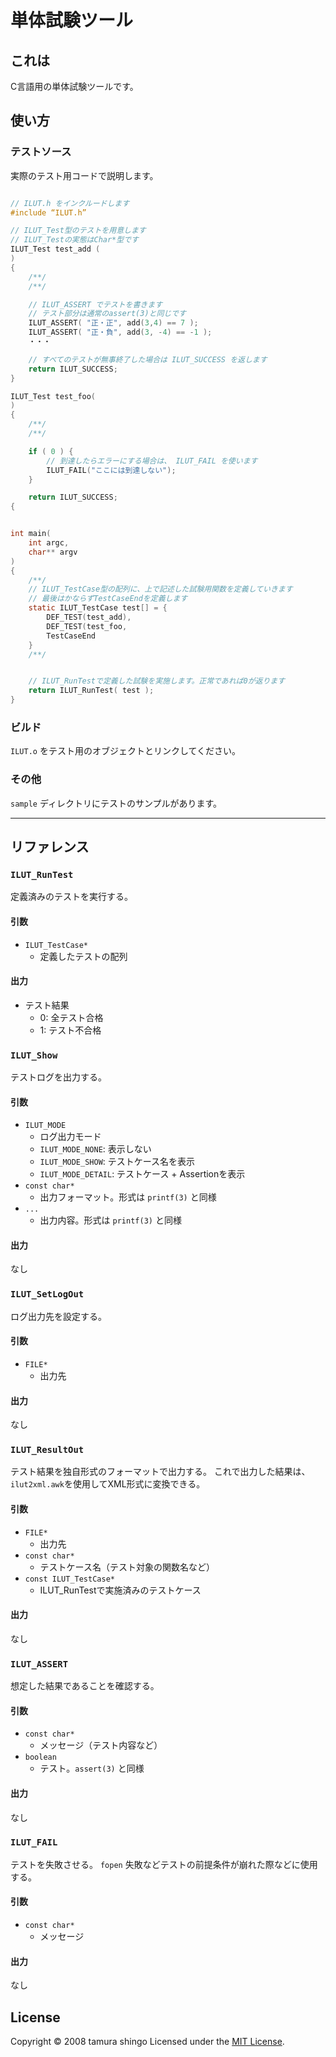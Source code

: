 # 単体試験ツール

## これは

C言語用の単体試験ツールです。

## 使い方

### テストソース

実際のテスト用コードで説明します。


```c

// ILUT.h をインクルードします
#include “ILUT.h” 

// ILUT_Test型のテストを用意します
// ILUT_Testの実態はChar*型です
ILUT_Test test_add ( 
) 
{ 
    /**/ 
    /**/ 

    // ILUT_ASSERT でテストを書きます
    // テスト部分は通常のassert(3)と同じです
    ILUT_ASSERT( "正・正", add(3,4) == 7 ); 
    ILUT_ASSERT( "正・負", add(3, -4) == -1 ); 
    ・・・ 

    // すべてのテストが無事終了した場合は ILUT_SUCCESS を返します
    return ILUT_SUCCESS; 
} 

ILUT_Test test_foo(
)
{
    /**/
    /**/

    if ( 0 ) {
        // 到達したらエラーにする場合は、 ILUT_FAIL を使います
        ILUT_FAIL("ここには到達しない");
    }

    return ILUT_SUCCESS; 
{


int main( 
    int argc, 
    char** argv 
)  
{ 
    /**/ 
    // ILUT_TestCase型の配列に、上で記述した試験用関数を定義していきます
    // 最後はかならずTestCaseEndを定義します
    static ILUT_TestCase test[] = { 
        DEF_TEST(test_add), 
        DEF_TEST(test_foo, 
        TestCaseEnd 
    } 
    /**/ 


    // ILUT_RunTestで定義した試験を実施します。正常であれば0が返ります
    return ILUT_RunTest( test ); 
} 
```

### ビルド

`ILUT.o` をテスト用のオブジェクトとリンクしてください。


### その他

`sample` ディレクトリにテストのサンプルがあります。

---

## リファレンス

### `ILUT_RunTest`

定義済みのテストを実行する。

#### 引数

- `ILUT_TestCase*`
    - 定義したテストの配列

#### 出力

- テスト結果
    - 0: 全テスト合格
    - 1: テスト不合格

### `ILUT_Show`

テストログを出力する。

#### 引数

- `ILUT_MODE`
    - ログ出力モード
    - `ILUT_MODE_NONE`: 表示しない
    - `ILUT_MODE_SHOW`: テストケース名を表示
    - `ILUT_MODE_DETAIL`: テストケース + Assertionを表示
- `const char*`
    - 出力フォーマット。形式は `printf(3)` と同様
- `...`
    - 出力内容。形式は `printf(3)` と同様

#### 出力

なし

### `ILUT_SetLogOut`

ログ出力先を設定する。

#### 引数

- `FILE*`
    - 出力先

#### 出力

なし

### `ILUT_ResultOut`

テスト結果を独自形式のフォーマットで出力する。
これで出力した結果は、`ilut2xml.awk`を使用してXML形式に変換できる。 

#### 引数

- `FILE*`
    - 出力先
- `const char*`
    - テストケース名（テスト対象の関数名など）
- `const ILUT_TestCase*`
    - ILUT_RunTestで実施済みのテストケース

#### 出力

なし


### `ILUT_ASSERT`

想定した結果であることを確認する。

#### 引数

- `const char*`
    - メッセージ（テスト内容など）
- `boolean`
    - テスト。`assert(3)` と同様

#### 出力

なし

### `ILUT_FAIL`

テストを失敗させる。
`fopen` 失敗などテストの前提条件が崩れた際などに使用する。

#### 引数

- `const char*`
    - メッセージ

#### 出力

なし



License
-------
Copyright &copy; 2008 tamura shingo
Licensed under the [MIT License][MIT].

[MIT]: http://www.opensource.org/licenses/mit-license.php

